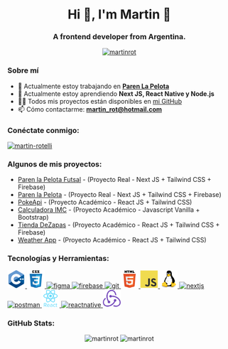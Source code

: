 
<!---
MartinRot/MartinRot is a ✨ special ✨ repository because its `README.md` (this file) appears on your GitHub profile.
You can click the Preview link to take a look at your changes.
--->

<h1 align="center">Hi 👋, I'm Martin 🚀</h1>
<h3 align="center">A frontend developer from Argentina.</h3>

<p align="center">
  <a href="https://github.com/MartinRot/">
    <img src="https://komarev.com/ghpvc/?username=martinrot&label=Profile%20views&color=0e75b6&style=flat" alt="martinrot" />
  </a>
</p>

### Sobre mí
- 🔭 Actualmente estoy trabajando en **[Paren La Pelota](http://www.parenlapelotafutsal.com.ar)**
- 🌱 Actualmente estoy aprendiendo **Next JS, React Native y Node.js**
- 👨‍💻 Todos mis proyectos están disponibles en [mi GitHub](https://github.com/MartinRot/)
- 📫 Cómo contactarme: **martin_rot@hotmail.com**

### Conéctate conmigo:
<p align="left">
  <a href="https://linkedin.com/in/martin-rotelli" target="_blank">
    <img src="https://raw.githubusercontent.com/rahuldkjain/github-profile-readme-generator/master/src/images/icons/Social/linked-in-alt.svg" alt="martin-rotelli" height="30" width="40" />
  </a>
</p>

### Algunos de mis proyectos:
<ul>
  <li>
    <a href="http://www.parenlapelotafutsal.com.ar" target="_blank">Paren la Pelota Futsal</a> - (Proyecto Real - Next JS + Tailwind CSS + Firebase)
  </li>
  <li>
    <a href="http://www.parenlapelota.com.ar" target="_blank">Paren la Pelota</a> - (Proyecto Real - Next JS + Tailwind CSS + Firebase)
  </li>
  <li>
    <a href="https://gregarious-medovik-37f771.netlify.app/" target="_blank">PokeApi</a> - (Proyecto Académico - React JS + Tailwind CSS)
  </li>
  <li>
    <a href="https://martinrot.github.io/Calculadora-IMC/" target="_blank">Calculadora IMC</a> - (Proyecto Académico - Javascript Vanilla + Bootstrap)
  </li>
  <li>
    <a href="https://trusting-shockley-92f2ca.netlify.app/" target="_blank">Tienda DeZapas</a> - (Proyecto Académico - React JS + Tailwind CSS + Firebase)
  </li>
  <li>
    <a href="https://taupe-salmiakki-7827bb.netlify.app/" target="_blank">Weather App</a> - (Proyecto Académico - React JS + Tailwind CSS)
  </li>
</ul>

### Tecnologías y Herramientas:
<p align="left">
  <a href="https://www.w3schools.com/cpp/" target="_blank" rel="noreferrer">
    <img src="https://raw.githubusercontent.com/devicons/devicon/master/icons/cplusplus/cplusplus-original.svg" alt="cplusplus" width="40" height="40" />
  </a>
  <a href="https://www.w3schools.com/css/" target="_blank" rel="noreferrer">
    <img src="https://raw.githubusercontent.com/devicons/devicon/master/icons/css3/css3-original-wordmark.svg" alt="css3" width="40" height="40" />
  </a>
  <a href="https://www.figma.com/" target="_blank" rel="noreferrer">
    <img src="https://www.vectorlogo.zone/logos/figma/figma-icon.svg" alt="figma" width="40" height="40" />
  </a>
  <a href="https://firebase.google.com/" target="_blank" rel="noreferrer">
    <img src="https://www.vectorlogo.zone/logos/firebase/firebase-icon.svg" alt="firebase" width="40" height="40" />
  </a>
  <a href="https://git-scm.com/" target="_blank" rel="noreferrer">
    <img src="https://www.vectorlogo.zone/logos/git-scm/git-scm-icon.svg" alt="git" width="40" height="40" />
  </a>
  <a href="https://www.w3.org/html/" target="_blank" rel="noreferrer">
    <img src="https://raw.githubusercontent.com/devicons/devicon/master/icons/html5/html5-original-wordmark.svg" alt="html5" width="40" height="40" />
  </a>
  <a href="https://developer.mozilla.org/en-US/docs/Web/JavaScript" target="_blank" rel="noreferrer">
    <img src="https://raw.githubusercontent.com/devicons/devicon/master/icons/javascript/javascript-original.svg" alt="javascript" width="40" height="40" />
  </a>
  <a href="https://www.linux.org/" target="_blank" rel="noreferrer">
    <img src="https://raw.githubusercontent.com/devicons/devicon/master/icons/linux/linux-original.svg" alt="linux" width="40" height="40" />
  </a>
  <a href="https://nextjs.org/" target="_blank" rel="noreferrer">
    <img src="https://cdn.worldvectorlogo.com/logos/nextjs-2.svg" alt="nextjs" width="40" height="40" />
  </a>
  <a href="https://postman.com" target="_blank" rel="noreferrer">
    <img src="https://www.vectorlogo.zone/logos/getpostman/getpostman-icon.svg" alt="postman" width="40" height="40" />
  </a>
  <a href="https://reactjs.org/" target="_blank" rel="noreferrer">
    <img src="https://raw.githubusercontent.com/devicons/devicon/master/icons/react/react-original-wordmark.svg" alt="react" width="40" height="40" />
  </a>
  <a href="https://reactnative.dev/" target="_blank" rel="noreferrer">
    <img src="https://reactnative.dev/img/header_logo.svg" alt="reactnative" width="40" height="40" />
  </a>
  <a href="https://redux.js.org" target="_blank" rel="noreferrer">
    <img src="https://raw.githubusercontent.com/devicons/devicon/master/icons/redux/redux-original.svg" alt="redux" width="40" height="40" />
  </a>
</p>

### GitHub Stats:
<p align="center">
  <img src="https://github-readme-stats.vercel.app/api?username=martinrot&show_icons=true&locale=en" alt="martinrot" />
  <img src="https://github-readme-stats.vercel.app/api/top-langs?username=martinrot&show_icons=true&locale=en&layout=compact" alt="martinrot" />
</p>

